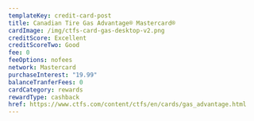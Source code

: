 ```yaml
---
templateKey: credit-card-post
title: Canadian Tire Gas Advantage® Mastercard®
cardImage: /img/ctfs-card-gas-desktop-v2.png
creditScore: Excellent
creditScoreTwo: Good
fee: 0
feeOptions: nofees
network: Mastercard
purchaseInterest: "19.99"
balanceTranferFees: 0
cardCategory: rewards
rewardType: cashback
href: https://www.ctfs.com/content/ctfs/en/cards/gas_advantage.html
---
```

